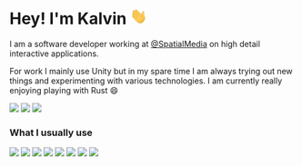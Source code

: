 # Hey! I'm Kalvin <img src="images/wave.gif" width="30px">
I am a software developer working at [@SpatialMedia](https://www.spatialmedia.com.au) on high detail interactive applications.

For work I mainly use Unity but in my spare time I am always trying out new things and experimenting with various technologies.
I am currently really enjoying playing with Rust :smile:

[<img src="https://img.shields.io/badge/@kalvinpearce%20-%231DA1F2.svg?&style=for-the-badge&logo=twitter&logoColor=white"/>][twitter]
[<img src="https://img.shields.io/badge/kalvinpearce.com%20-%23000000.svg?&style=for-the-badge&logo=Google-Chrome&logoColor=white"/>][website]
[<img src="https://img.shields.io/badge/kalvinpearce.com%20-%23c14438.svg?&style=for-the-badge&logo=Gmail&logoColor=white"/>][email]

### What I usually use
[<img src="https://img.shields.io/badge/gitlab%20-%23181717.svg?&style=for-the-badge&logo=gitlab"/>][/]
[<img src="https://img.shields.io/badge/unity%20-%23000000.svg?&style=for-the-badge&logo=unity"/>][/]
[<img src="https://img.shields.io/badge/react%20-%2320232a.svg?&style=for-the-badge&logo=react&logoColor=%2361DAFB"/>][/]
[<img src="https://img.shields.io/badge/firebase%20-%23039BE5.svg?&style=for-the-badge&logo=firebase"/>][/]
[<img src="https://img.shields.io/badge/typescript%20-%23007ACC.svg?&style=for-the-badge&logo=typescript&logoColor=white"/>][/]
[<img src="https://img.shields.io/badge/flutter%20-%2302569B.svg?&style=for-the-badge&logo=flutter"/>][/]
[<img src="https://img.shields.io/badge/aws%20-%23FF9900.svg?&style=for-the-badge&logo=amazon-aws"/>][/]
[<img src="https://img.shields.io/badge/rust%20-%23DD3A26.svg?&style=for-the-badge&logo=rust&logoColor=white"/>][/]

<!--
[<img src="https://github-readme-stats.vercel.app/api?username=kalvinpearce&include_all_commits=true&count_private=true&show_icons=true&theme=graywhite&custom_title=Github%20Stats" alt="KalvinPearce's GitHub Stats" />][/]
[<img height="195" src="https://github-readme-stats.vercel.app/api/top-langs/?username=kalvinpearce&exclude_repo=RayTracer-Optimization,PracType&langs_count=3&theme=graywhite&custom_title=Top%203%20Public%20Languages" alt="KalvinPearce's Top 3 Public Languages"/>][/]
-->

[/]: https://github.com/kalvinpearce/
[website]: https://www.kalvinpearce.com/
[twitter]: https://twitter.com/kalvinpearce/
[email]: mailto:kalvinpearce@gmail.com
